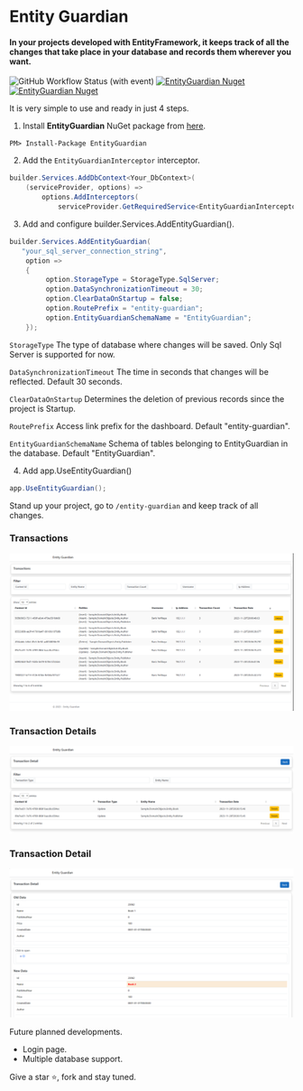 # Entity Guardian

#### In your projects developed with EntityFramework, it keeps track of all the changes that take place in your database and records them wherever you want.

![GitHub Workflow Status (with event)](https://img.shields.io/github/actions/workflow/status/byerlikaya/EntityGuardian/dotnet.yml)
[![EntityGuardian Nuget](https://img.shields.io/nuget/v/EntityGuardian)](https://www.nuget.org/packages/EntityGuardian)
[![EntityGuardian Nuget](https://img.shields.io/nuget/dt/EntityGuardian)](https://www.nuget.org/packages/EntityGuardian)

It is very simple to use and ready in just 4 steps.

1. Install **EntityGuardian** NuGet package from [here](https://www.nuget.org/packages/EntityGuardian/).

````
PM> Install-Package EntityGuardian
````

2. Add the `EntityGuardianInterceptor` interceptor.

```csharp
builder.Services.AddDbContext<Your_DbContext>(
    (serviceProvider, options) =>
        options.AddInterceptors(
            serviceProvider.GetRequiredService<EntityGuardianInterceptor>()));
```

3. Add and configure builder.Services.AddEntityGuardian().

```csharp
builder.Services.AddEntityGuardian(
   "your_sql_server_connection_string",
    option =>
    {
         option.StorageType = StorageType.SqlServer;
         option.DataSynchronizationTimeout = 30;
         option.ClearDataOnStartup = false;
         option.RoutePrefix = "entity-guardian";
         option.EntityGuardianSchemaName = "EntityGuardian";
    });
```

`StorageType` The type of database where changes will be saved. Only Sql Server is supported for now.	

`DataSynchronizationTimeout` The time in seconds that changes will be reflected. Default 30 seconds.

`ClearDataOnStartup` Determines the deletion of previous records since the project is Startup.

`RoutePrefix` Access link prefix for the dashboard. Default "entity-guardian".

`EntityGuardianSchemaName` Schema of tables belonging to EntityGuardian in the database. Default "EntityGuardian".
	
4. Add app.UseEntityGuardian()

```csharp
app.UseEntityGuardian();
```


Stand up your project, go to `/entity-guardian` and keep track of all changes.

### Transactions
![1](https://github.com/byerlikaya/EntityGuardian/blob/main/.github/workflows/transactions.png)

### Transaction Details
![2](https://github.com/byerlikaya/EntityGuardian/blob/main/.github/workflows/transaction-details.png)

### Transaction Detail
![3](https://github.com/byerlikaya/EntityGuardian/blob/main/.github/workflows/transaction-detail.png)

Future planned developments.

* Login page.
* Multiple database support.

Give a star ⭐, fork and stay tuned.
